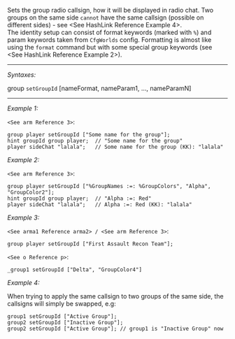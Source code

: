Sets the group radio callsign, how it will be displayed in radio chat. Two groups on the same side `cannot` have the same callsign (possible on different sides) - see <See HashLink Reference Example 4>.<br>
The identity setup can consist of format keywords (marked with `%`) and param keywords taken from `CfgWorlds` config.
Formatting is almost like using the `format` command but with some special group keywords (see <See HashLink Reference Example 2>).
<br>
<spoiler text="Show Arma 3 values table">

</spoiler>
<spoiler text="Show OFP values table">

</spoiler>


---
*Syntaxes:*

group `setGroupId` [nameFormat, nameParam1, ..., nameParamN]

---
*Example 1:*

`<See arm Reference 3>`:

```sqf
group player setGroupId ["Some name for the group"];
hint groupId group player;	// "Some name for the group"
player sideChat "lalala";	// Some name for the group (KK): "lalala"
```

*Example 2:*

`<See arm Reference 3>`:

```sqf
group player setGroupId ["%GroupNames :=: %GroupColors", "Alpha", "GroupColor2"];
hint groupId group player;	// "Alpha :=: Red"
player sideChat "lalala";	// Alpha :=: Red (KK): "lalala"
```

*Example 3:*

`<See arma1 Reference arma2> / <See arm Reference 3>`:

```sqf
group player setGroupId ["First Assault Recon Team"];
```
`<See o Reference p>`:

```sqf
_group1 setGroupId ["Delta", "GroupColor4"]
```

*Example 4:*

When trying to apply the same callsign to two groups of the same side, the callsigns will simply be swapped, e.g:

```sqf
group1 setGroupId ["Active Group"];
group2 setGroupId ["Inactive Group"];
group2 setGroupId ["Active Group"]; // group1 is "Inactive Group" now
```